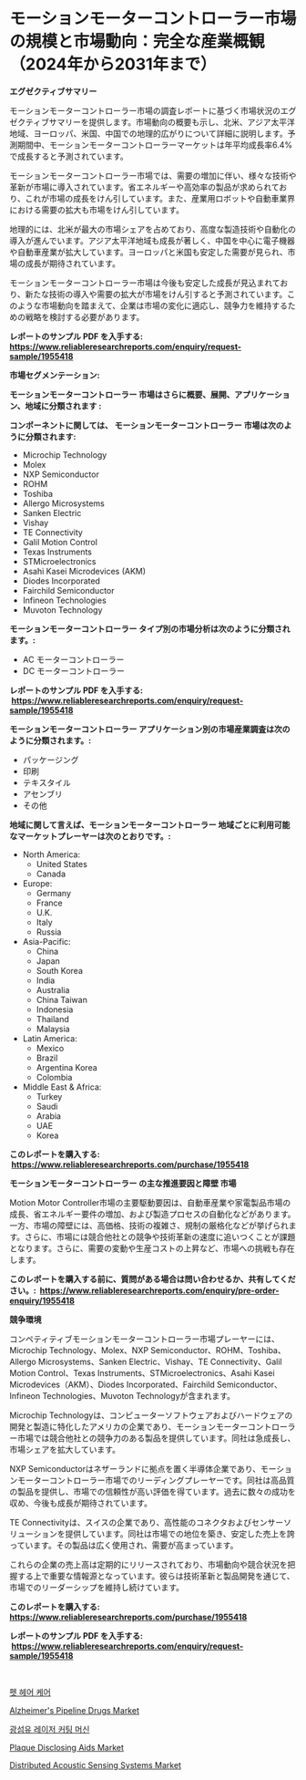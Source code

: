 <p><h1>モーションモーターコントローラー市場の規模と市場動向：完全な産業概観（2024年から2031年まで）</h1></p><p><strong>エグゼクティブサマリー</strong></p>
<p><p>モーションモーターコントローラー市場の調査レポートに基づく市場状況のエグゼクティブサマリーを提供します。市場動向の概要も示し、北米、アジア太平洋地域、ヨーロッパ、米国、中国での地理的広がりについて詳細に説明します。予測期間中、モーションモーターコントローラーマーケットは年平均成長率6.4%で成長すると予測されています。</p><p>モーションモーターコントローラー市場では、需要の増加に伴い、様々な技術や革新が市場に導入されています。省エネルギーや高効率の製品が求められており、これが市場の成長をけん引しています。また、産業用ロボットや自動車業界における需要の拡大も市場をけん引しています。</p><p>地理的には、北米が最大の市場シェアを占めており、高度な製造技術や自動化の導入が進んでいます。アジア太平洋地域も成長が著しく、中国を中心に電子機器や自動車産業が拡大しています。ヨーロッパと米国も安定した需要が見られ、市場の成長が期待されています。</p><p>モーションモーターコントローラー市場は今後も安定した成長が見込まれており、新たな技術の導入や需要の拡大が市場をけん引すると予測されています。このような市場動向を踏まえて、企業は市場の変化に適応し、競争力を維持するための戦略を検討する必要があります。</p></p>
<p><strong>レポートのサンプル PDF を入手する: <a href="https://www.reliableresearchreports.com/enquiry/request-sample/1955418">https://www.reliableresearchreports.com/enquiry/request-sample/1955418</a></strong></p>
<p><strong>市場セグメンテーション:</strong></p>
<p><strong> モーションモーターコントローラー 市場はさらに概要、展開、アプリケーション、地域に分類されます :</strong></p>
<p><strong>コンポーネントに関しては、 モーションモーターコントローラー 市場は次のように分類されます: &nbsp;</strong></p>
<p><ul><li>Microchip Technology</li><li>Molex</li><li>NXP Semiconductor</li><li>ROHM</li><li>Toshiba</li><li>Allergo Microsystems</li><li>Sanken Electric</li><li>Vishay</li><li>TE Connectivity</li><li>Galil Motion Control</li><li>Texas Instruments</li><li>STMicroelectronics</li><li>Asahi Kasei Microdevices (AKM)</li><li>Diodes Incorporated</li><li>Fairchild Semiconductor</li><li>Infineon Technologies</li><li>Muvoton Technology</li></ul></p>
<p><strong> モーションモーターコントローラー タイプ別の市場分析は次のように分類されます。:</strong></p>
<p><ul><li>AC モーターコントローラー</li><li>DC モーターコントローラー</li></ul></p>
<p><strong>レポートのサンプル PDF を入手する: &nbsp;<a href="https://www.reliableresearchreports.com/enquiry/request-sample/1955418">https://www.reliableresearchreports.com/enquiry/request-sample/1955418</a></strong></p>
<p><strong> モーションモーターコントローラー アプリケーション別の市場産業調査は次のように分類されます。:</strong></p>
<p><ul><li>パッケージング</li><li>印刷</li><li>テキスタイル</li><li>アセンブリ</li><li>その他</li></ul></p>
<p><strong>地域に関して言えば、モーションモーターコントローラー 地域ごとに利用可能なマーケットプレーヤーは次のとおりです。:</strong></p>
<p><ul>
    <li>
        North America:
        <ul>
            <li>United States</li>
            <li>Canada</li>
        </ul>
    </li>
    <li>
        Europe:
        <ul>
            <li>Germany</li>
            <li>France</li>
            <li>U.K.</li>
            <li>Italy</li>
            <li>Russia</li>
        </ul>
    </li>
    <li>
        Asia-Pacific:
        <ul>
            <li>China</li>
            <li>Japan</li>
            <li>South Korea</li>
            <li>India</li>
            <li>Australia</li>
            <li>China Taiwan</li>
            <li>Indonesia</li>
            <li>Thailand</li>
            <li>Malaysia</li>
        </ul>
    </li>
    <li>
        Latin America:
        <ul>
            <li>Mexico</li>
            <li>Brazil</li>
            <li>Argentina Korea</li>
            <li>Colombia</li>
        </ul>
    </li>
    <li>
        Middle East & Africa:
        <ul>
            <li>Turkey</li>
            <li>Saudi</li>
            <li>Arabia</li>
            <li>UAE</li>
            <li>Korea</li>
        </ul>
    </li>
    </ul></p>
<p><strong>このレポートを購入する: &nbsp;<a href="https://www.reliableresearchreports.com/purchase/1955418">https://www.reliableresearchreports.com/purchase/1955418</a></strong></p>
<p><strong>モーションモーターコントローラー の主な推進要因と障壁 市場</strong></p>
<p><p>Motion Motor Controller市場の主要駆動要因は、自動車産業や家電製品市場の成長、省エネルギー要件の増加、および製造プロセスの自動化などがあります。一方、市場の障壁には、高価格、技術の複雑さ、規制の厳格化などが挙げられます。さらに、市場には競合他社との競争や技術革新の速度に追いつくことが課題となります。さらに、需要の変動や生産コストの上昇など、市場への挑戦も存在します。</p></p>
<p><strong>このレポートを購入する前に、質問がある場合は問い合わせるか、共有してください。:&nbsp; <a href="https://www.reliableresearchreports.com/enquiry/pre-order-enquiry/1955418">https://www.reliableresearchreports.com/enquiry/pre-order-enquiry/1955418</a></strong></p>
<p><strong>競争環境</strong></p>
<p><p>コンペティティブモーションモーターコントローラー市場プレーヤーには、Microchip Technology、Molex、NXP Semiconductor、ROHM、Toshiba、Allergo Microsystems、Sanken Electric、Vishay、TE Connectivity、Galil Motion Control、Texas Instruments、STMicroelectronics、Asahi Kasei Microdevices（AKM）、Diodes Incorporated、Fairchild Semiconductor、Infineon Technologies、Muvoton Technologyが含まれます。</p><p>Microchip Technologyは、コンピューターソフトウェアおよびハードウェアの開発と製造に特化したアメリカの企業であり、モーションモーターコントローラー市場では競合他社との競争力のある製品を提供しています。同社は急成長し、市場シェアを拡大しています。</p><p>NXP Semiconductorはネザーランドに拠点を置く半導体企業であり、モーションモーターコントローラー市場でのリーディングプレーヤーです。同社は高品質の製品を提供し、市場での信頼性が高い評価を得ています。過去に数々の成功を収め、今後も成長が期待されています。</p><p>TE Connectivityは、スイスの企業であり、高性能のコネクタおよびセンサーソリューションを提供しています。同社は市場での地位を築き、安定した売上を誇っています。その製品は広く使用され、需要が高まっています。</p><p>これらの企業の売上高は定期的にリリースされており、市場動向や競合状況を把握する上で重要な情報源となっています。彼らは技術革新と製品開発を通じて、市場でのリーダーシップを維持し続けています。</p></p>
<p><strong>このレポートを購入する: &nbsp; <a href="https://www.reliableresearchreports.com/purchase/1955418">https://www.reliableresearchreports.com/purchase/1955418</a></strong></p>
<p><strong>レポートのサンプル PDF を入手する: &nbsp;<a href="https://www.reliableresearchreports.com/enquiry/request-sample/1955418">https://www.reliableresearchreports.com/enquiry/request-sample/1955418</a></strong><strong></strong></p>
<p>&nbsp;</p>
<p><p><a href="https://github.com/crfsywufhm81415/Market-Research-Report-List-1/blob/main/1510384190852.md">펫 헤어 케어</a></p><p><a href="https://issuu.com/reportprime-2/docs/alzheimers-pipeline-drugs-market-size-2030.pptx">Alzheimer's Pipeline Drugs Market</a></p><p><a href="https://github.com/vs10l4sfg5c/Market-Research-Report-List-1/blob/main/8367444190853.md">광섬유 레이저 커팅 머신</a></p><p><a href="https://natural-crush-b99.notion.site/Plaque-Disclosing-Aids-Market-Size-and-Growth-Market-Segmentation-Regional-and-Country-Breakdowns--6e9985dd850a475cb39d0dff6af37737">Plaque Disclosing Aids Market</a></p><p><a href="https://view.publitas.com/reportprime-1/distributed-acoustic-sensing-systems-market-size-2023-2030-global-industrial-analysis-key-geographical-regions-market-share-top-key-players-product-types-and-forecast-research-report/">Distributed Acoustic Sensing Systems Market</a></p></p>